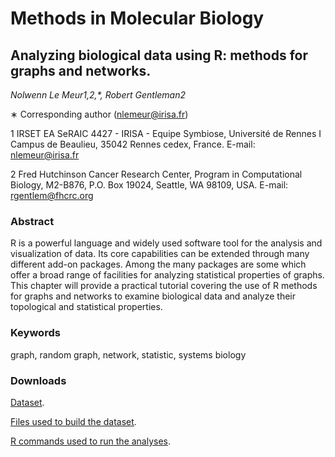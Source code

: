 # Methods in Molecular Biology
## Analyzing biological data using R: methods for graphs and networks.
*Nolwenn Le Meur<super>1,2,\*</super>, Robert Gentleman<super>2</super>*

<super>∗</super> Corresponding author (<nlemeur@irisa.fr>) 

<super>1</super> IRSET EA SeRAIC 4427 - IRISA - Equipe Symbiose, Université de Rennes I Campus de Beaulieu, 35042 Rennes cedex, France. E-mail: <nlemeur@irisa.fr>

<super>2</super> Fred Hutchinson Cancer Research Center, Program in Computational Biology, M2-B876, P.O. Box 19024, Seattle, WA 98109, USA. E-mail: <rgentlem@fhcrc.org>

### Abstract
R is a powerful language and widely used software tool for the analysis and visualization of data. Its core capabilities can be extended through many different add-on packages. Among the many packages are some which offer a broad range of facilities for analyzing statistical properties of graphs. This chapter will provide a practical tutorial covering the use of R methods for graphs and networks to examine biological data and analyze their topological and statistical properties. 

### Keywords
graph, random graph, network, statistic, systems biology

### Downloads
[Dataset](bES.rda). 

[Files used to build the dataset](BuildDataset.zip). 

[R commands used to run the analyses](NLeMeur_MiMB_MBN_2009_method.R).